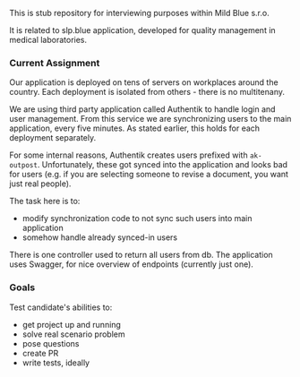 This is stub repository for interviewing purposes within Mild Blue s.r.o.

It is related to slp.blue application, developed for quality management in medical laboratories.

### Current Assignment

Our application is deployed on tens of servers on workplaces around the country. Each deployment is isolated from others - there is no multitenany.

We are using third party application called Authentik to handle login and user management. From this service we are synchronizing users to the main application, every five minutes. As stated earlier, this holds for each deployment separately.

For some internal reasons, Authentik creates users prefixed with `ak-outpost`. Unfortunately, these got synced into the application and looks bad for users (e.g. if you are selecting someone to revise a document, you want just real people).

The task here is to:
- modify synchronization code to not sync such users into main application
- somehow handle already synced-in users

There is one controller used to return all users from db. The application uses Swagger, for nice overview of endpoints (currently just one).

### Goals

Test candidate's abilities to:
- get project up and running
- solve real scenario problem
- pose questions
- create PR
- write tests, ideally
